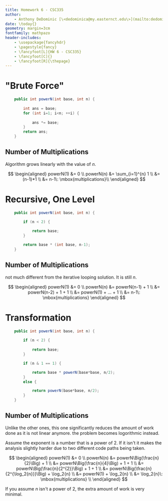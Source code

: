 ```yaml
---
title: Homework 6 - CSC335
author:
    - Anthony DeDominic [\<dedominica@my.easternct.edu\>](mailto:dedominica@my.easternct.edu)
date: \today{}
geometry: margin=3cm
fontfamily: mathpazo
header-includes:
	- \usepackage{fancyhdr}
	- \pagestyle{fancy}
	- \fancyfoot[L]{HW 6 - CSC335}
	- \fancyfoot[C]{}
	- \fancyfoot[R]{\thepage}
---
```


"Brute Force"
==============

```java
	public int powerN(int base, int n) {
		
		int ans = base;
		for (int i=1; i<n; ++i) {
			
			ans *= base;
		}
		return ans;
	}
```

Number of Multiplications
-------------------------

Algorithm grows linearly with the value of $n$.

$$
\begin{aligned}
	powerN(1) &= 0 \\
	powerN(n) &= \sum_{i=1}^{n} 1 \\
	          &= (n-1)*1 \\
			  &= n-1\: \mbox{multiplications}\\
\end{aligned}
$$

Recursive, One Level
====================

```java
	public int powerN(int base, int n) {

		if (n < 2) {
			
			return base;
		}

		return base * (int base, n-1);
	}
```

Number of Multiplications
-------------------------

not much different from the iterative looping solution.
It is still $n$.

$$
\begin{aligned}
	powerN(1) &= 0 \\
	powerN(n) &= powerN(n-1) + 1 \\
	          &= powerN(n-2) + 1 + 1 \\
			  &= powerN(1) + ... + 1 \\
			  &= n-1\: \mbox{multiplications}
\end{aligned}
$$

Transformation
==============

```java
	public int powerN(int base, int n) {
		
		if (n < 2) {
			
			return base;
		}

		if (n & 1 == 1) {

			return base * powerN(base*base, n/2);
		}
		else {

			return powerN(base*base, n/2);
		}
	}
```

Number of Multiplications
-------------------------

Unlike the other ones, this one significantly reduces the amount of work done as it is not linear anymore. the problem becomes logorithmic instead.

Assume the exponent is a number that is a power of 2. If it isn't it makes the analysis slightly harder due to two different code paths being taken.

$$
\begin{aligned}
	powerN(1) &= 0 \\
	powerN(n) &= powerN\Big(\frac{n}{2}\Big) + 1 \\
	          &= powerN\Big(\frac{n}{4}\Big) + 1 + 1 \\
			  &= powerN\Big(\frac{n}{2^{2}}\Big) + 1 + 1 \\
			  &= powerN\Big(\frac{n}{2^{\log_2{n}}}\Big) + \log_2{n} \\
			  &= powerN(1) + \log_2{n} \\
			  &= \log_2{n}\: \mbox{multiplications} \\
\end{aligned}
$$

If you assume $n$ isn't a power of 2, the extra amount of work is very minimal.
